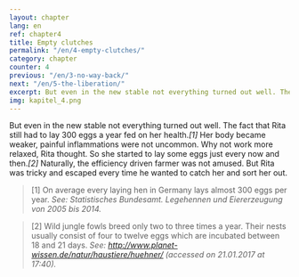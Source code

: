 ```yaml
---
layout: chapter
lang: en
ref: chapter4
title: Empty clutches
permalink: "/en/4-empty-clutches/"
category: chapter
counter: 4
previous: "/en/3-no-way-back/"
next: "/en/5-the-liberation/"
excerpt: But even in the new stable not everything turned out well. The fact that Rita still had to lay300 eggs a year fed on her health ...
img: kapitel_4.png
---
```


But even in the new stable not everything turned out well. The fact that Rita still had to lay 300 eggs a year fed on her health._[1]_ Her body became weaker, painful inflammations were not uncommon. Why not work more relaxed, Rita thought. So she started to lay some eggs just every now and then._[2]_ Naturally, the efficiency driven farmer was not amused. But Rita was tricky and escaped every time he wanted to catch her and sort her out.

> [1] On average every laying hen in Germany lays almost 300 eggs per year.
_See: Statistisches Bundesamt. Legehennen und Eiererzeugung von 2005 bis 2014._

> [2] Wild jungle fowls breed only two to three times a year. Their nests usually consist of four to twelve eggs which are incubated between 18 and 21 days.
_See: http://www.planet-wissen.de/natur/haustiere/huehner/ (accessed on 21.01.2017 at 17:40)._
